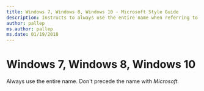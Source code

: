 ```yaml
---
title: Windows 7, Windows 8, Windows 10 - Microsoft Style Guide
description: Instructs to always use the entire name when referring to Windows 7, Windows 8, Windows 10 and to not precede the name with Microsoft.
author: pallep
ms.author: pallep
ms.date: 01/19/2018
---
```


# Windows 7, Windows 8, Windows 10

Always use the entire name. Don't precede the name with *Microsoft.*
